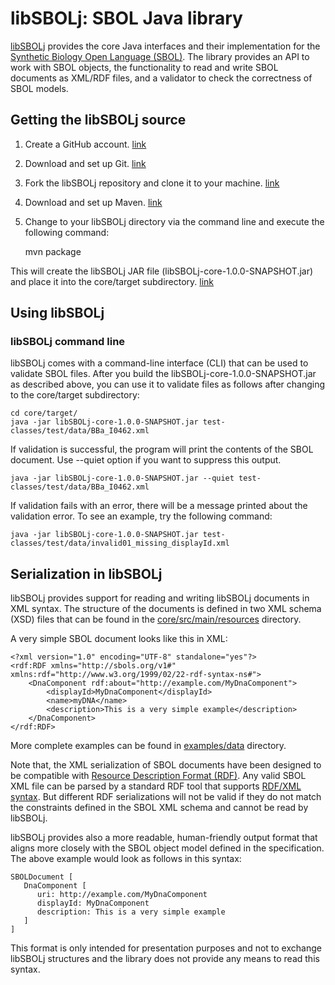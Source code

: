 # libSBOLj: SBOL Java library

[libSBOLj](https://github.com/SynBioDex/libSBOLj) provides the core Java interfaces and their implementation for 
the [Synthetic Biology Open Language (SBOL)](http://www.sbolstandard.org/sbolstandard/specification). The library provides an API to 
work with SBOL objects, the functionality to read and write SBOL documents as XML/RDF files, and a validator to check the 
correctness of SBOL models. 

## Getting the libSBOLj source

1. Create a GitHub account. [link](https://github.com/)
2. Download and set up Git. [link](https://help.github.com/articles/set-up-git)
3. Fork the libSBOLj repository and clone it to your machine. [link](https://help.github.com/articles/fork-a-repo)
4. Download and set up Maven. [link](http://maven.apache.org/download.cgi)
5. Change to your libSBOLj directory via the command line and execute the following command:

    mvn package

This will create the libSBOLj JAR file (libSBOLj-core-1.0.0-SNAPSHOT.jar) and place it into the core/target subdirectory. [link](http://maven.apache.org/guides/getting-started/index.html)

## Using libSBOLj


### libSBOLj command line

libSBOLj comes with a command-line interface (CLI) that can be used to validate SBOL files. After you build the 
libSBOLj-core-1.0.0-SNAPSHOT.jar as described above, you can use it to validate files as follows after changing to the core/target subdirectory:

    cd core/target/
    java -jar libSBOLj-core-1.0.0-SNAPSHOT.jar test-classes/test/data/BBa_I0462.xml
    
If validation is successful, the program will print the contents of the SBOL document. Use --quiet option if you want to
suppress this output. 

    java -jar libSBOLj-core-1.0.0-SNAPSHOT.jar --quiet test-classes/test/data/BBa_I0462.xml

If validation fails with an error, there will be a message printed about the validation error. To see an example, try
the following command: 
    
    java -jar libSBOLj-core-1.0.0-SNAPSHOT.jar test-classes/test/data/invalid01_missing_displayId.xml
    
## Serialization in libSBOLj

libSBOLj provides support for reading and writing libSBOLj documents in XML syntax. The structure of the documents is defined in two XML schema (XSD) files that can be found in the [core/src/main/resources](https://github.com/SynBioDex/libSBOLj/tree/master/core/src/main/resources) directory.

A very simple SBOL document looks like this in XML:
    
    <?xml version="1.0" encoding="UTF-8" standalone="yes"?>
    <rdf:RDF xmlns="http://sbols.org/v1#" xmlns:rdf="http://www.w3.org/1999/02/22-rdf-syntax-ns#">
        <DnaComponent rdf:about="http://example.com/MyDnaComponent">
            <displayId>MyDnaComponent</displayId>
            <name>myDNA</name>
            <description>This is a very simple example</description>
        </DnaComponent>
    </rdf:RDF>
    
More complete examples can be found in [examples/data](https://github.com/SynBioDex/libSBOLj/tree/master/examples/data)
directory.     

Note that, the XML serialization of SBOL documents have been designed to be compatible with 
[Resource Description Format (RDF)](http://www.w3.org/RDF/). Any valid SBOL XML file can be parsed by a standard RDF
tool that supports [RDF/XML syntax](http://www.w3.org/TR/REC-rdf-syntax/). But different RDF serializations will not be
valid if they do not match the constraints defined in the SBOL XML schema and cannot be read by libSBOLj. 
        
libSBOLj provides also a more readable, human-friendly output format that aligns more closely with the SBOL object 
model defined in the specification. The above example would look as follows in this syntax:
     
    SBOLDocument [
       DnaComponent [
          uri: http://example.com/MyDnaComponent
          displayId: MyDnaComponent
          description: This is a very simple example
       ]
    ]  
    
This format is only intended for presentation purposes and not to exchange libSBOLj structures and the library does not 
provide any means to read this syntax.    


